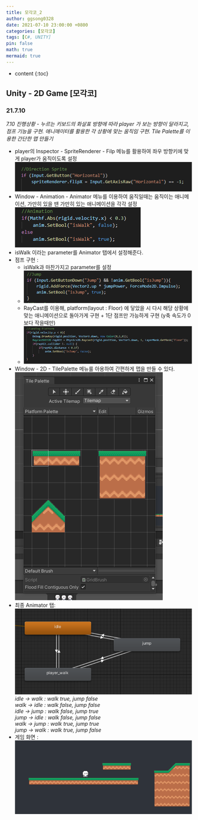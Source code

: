 ```yaml
---
title: 모각코_2
author: ggsong0328
date: 2021-07-10 23:00:00 +0800
categories: [모각코]
tags: [C#, UNITY]
pin: false
math: true
mermaid: true
---
```



* content
{:toc}

## Unity - 2D Game [모각코]
### 21.7.10
*7.10 진행상황 - 누르는 키보드의 화살표 방향에 따라 player 가 보는 방향이 달라지고, 점프 기능을 구현. 애니매이터를 활용한 각 상황에 맞는 움직임 구현. Tile Palette를 이용한 간단한 맵 만들기*
- player의 Inspector - SpriteRenderer - Filp 메뉴를 활용하여 좌우 방향키에 맞게 player가 움직이도록 설정  
![alt DirectionSprite](/assets/img/DirectionSprite.PNG)
- Window - Animation - Animator 메뉴를 이용하여 움직일때는 움직이는 애니메이션, 가만히 있을 땐 가만히 있는 애니메이션을 각각 설정
![alt WalkingAnimation](/assets/img/WalkingAnimation.PNG)
- isWalk 이라는 parameter를 Animator 탭에서 설정해준다.
- 점프 구현 : 
    + isWalk과 마찬가지고 parameter를 설정
    + ![alt JumpAnimation](/assets/img/JumpAnimation.PNG)
    + RayCast를 이용해, platform(layout : Floor) 에 닿았을 시 다시 해당 상황에 맞는 애니메이션으로 돌아가게 구현 + 1단 점프만 가능하게 구현 (y축 속도가 0보다 작을때만)
    + ![alt LandingPlatform](/assets/img/LandingPlatform.PNG)
- Window - 2D - TilePalette 메뉴룰 아용하여 간편하게 맵을 만들 수 있다.
![alt TilePalette](/assets/img/TilePalette.PNG)
- 최종 Animator 탭: 
![alt Animator](/assets/img/Animator.PNG)
*idle -> walk : walk true, jump false*    
*walk -> idle : walk false, jump false*  
*idle -> jump : walk false, jump true*  
*jump -> idle : walk false, jump false*  
*walk -> jump : walk true, jump true*  
*jump -> walk : walk true, jump false*  
- 게임 화면 : 
![alt Game](/assets/img/Game.PNG)